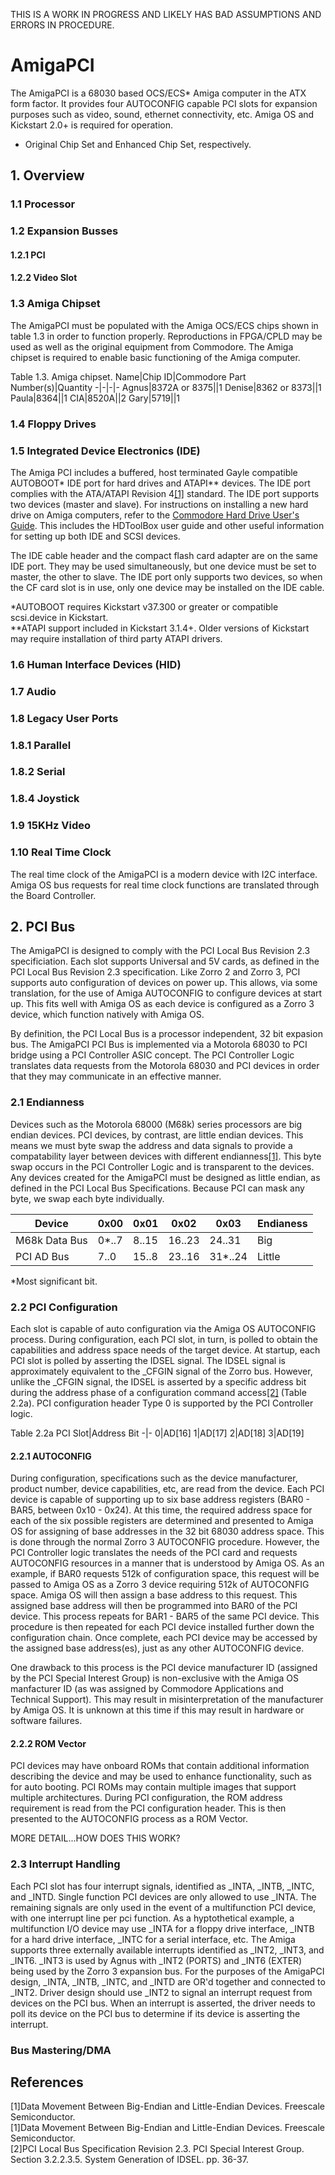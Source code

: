 THIS IS A WORK IN PROGRESS AND LIKELY HAS BAD ASSUMPTIONS AND ERRORS IN PROCEDURE.

# AmigaPCI

The AmigaPCI is a 68030 based OCS/ECS* Amiga computer in the ATX form factor. It provides four AUTOCONFIG capable PCI slots for expansion purposes such as video, sound, ethernet connectivity, etc. Amiga OS and Kickstart 2.0+ is required for operation. 

* Original Chip Set and Enhanced Chip Set, respectively.

## 1. Overview

### 1.1 Processor

### 1.2 Expansion Busses

#### 1.2.1 PCI

#### 1.2.2 Video Slot

### 1.3 Amiga Chipset

The AmigaPCI must be populated with the Amiga OCS/ECS chips shown in table 1.3 in order to function properly. Reproductions in FPGA/CPLD may be used as well as the original equipment from Commodore. The Amiga chipset is required to enable basic functioning of the Amiga computer.

Table 1.3. Amiga chipset.
Name|Chip ID|Commodore Part Number(s)|Quantity
-|-|-|-
Agnus|8372A or 8375||1
Denise|8362 or 8373||1
Paula|8364||1
CIA|8520A||2
Gary|5719||1

### 1.4 Floppy Drives

### 1.5 Integrated Device Electronics (IDE)

The Amiga PCI includes a buffered, host terminated Gayle compatible AUTOBOOT* IDE port for hard drives and ATAPI** devices. The IDE port complies with the ATA/ATAPI Revision 4[[1]](#1) standard. The IDE port supports two devices (master and slave). For instructions on installing a new hard drive on Amiga computers, refer to the [Commodore Hard Drive User's Guide](DataSheet/Hard_Drive_Users_Guide.pdf). This includes the HDToolBox user guide and other useful information for setting up both IDE and SCSI devices.

The IDE cable header and the compact flash card adapter are on the same IDE port. They may be used simultaneously, but one device must be set to master, the other to slave. The IDE port only supports two devices, so when the CF card slot is in use, only one device may be installed on the IDE cable.

*AUTOBOOT requires Kickstart v37.300 or greater or compatible scsi.device in Kickstart.  
**ATAPI support included in Kickstart 3.1.4+. Older versions of Kickstart may require installation of third party ATAPI drivers.  

### 1.6 Human Interface Devices (HID)

### 1.7 Audio

### 1.8 Legacy User Ports

### 1.8.1 Parallel

### 1.8.2 Serial

### 1.8.4 Joystick

### 1.9 15KHz Video

### 1.10 Real Time Clock

The real time clock of the AmigaPCI is a modern device with I2C interface. Amiga OS bus requests for real time clock functions are translated through the Board Controller.

## 2. PCI Bus

The AmigaPCI is designed to comply with the PCI Local Bus Revision 2.3 specificiation. Each slot supports Universal and 5V cards, as defined in the PCI Local Bus Revision 2.3 specification. Like Zorro 2 and Zorro 3, PCI supports auto configuration of devices on power up. This allows, via some translation, for the use of Amiga AUTOCONFIG to configure devices at start up. This fits well with Amiga OS as each device is configured as a Zorro 3 device, which function natively with Amiga OS. 

By definition, the PCI Local Bus is a processor independent, 32 bit expasion bus. The AmigaPCI PCI Bus is implemented via a Motorola 68030 to PCI bridge using a PCI Controller ASIC concept. The PCI Controller Logic translates data requests from the Motorola 68030 and PCI devices in order that they may communicate in an effective manner. 

### 2.1 Endianness

Devices such as the Motorola 68000 (M68k) series processors are big endian devices. PCI devices, by contrast, are little endian devices. This means we must byte swap the address and data signals to provide a compatability layer between devices with different endianness[[1]](#1). This byte swap occurs in the PCI Controller Logic and is transparent to the devices. Any devices created for the AmigaPCI must be designed as little endian, as defined in the PCI Local Bus Specifications. Because PCI can mask any byte, we swap each byte individually.

Device|0x00|0x01|0x02|0x03|Endianess
-|-|-|-|-|-
M68k Data Bus|0*..7|8..15|16..23|24..31|Big
PCI AD Bus|7..0|15..8|23..16|31*..24|Little

*Most significant bit.

### 2.2 PCI Configuration

Each slot is capable of auto configuration via the Amiga OS AUTOCONFIG process. During configuration, each PCI slot, in turn, is polled to obtain the capabilities and address space needs of the target device. At startup, each PCI slot is polled by asserting the IDSEL signal. The IDSEL signal is approximately equivalent to the _CFGIN signal of the Zorro bus. However, unlike the _CFGIN signal, the IDSEL is asserted by a specific address bit during the address phase of a configuration command access[[2]](#2) (Table 2.2a). PCI configuration header Type 0 is supported by the PCI Controller logic.

Table 2.2a
PCI Slot|Address Bit
-|-
0|AD[16]
1|AD[17]
2|AD[18]
3|AD[19]

#### 2.2.1 AUTOCONFIG

During configuration, specifications such as the device manufacturer, product number, device capabilities, etc, are read from the device. Each PCI device is capable of supporting up to six base address registers (BAR0 - BAR5, between 0x10 - 0x24). At this time, the required address space for each of the six possible registers are determined and presented to Amiga OS for assigning of base addresses in the 32 bit 68030 address space. This is done through the normal Zorro 3 AUTOCONFIG procedure. However, the PCI Controller logic translates the needs of the PCI card and requests AUTOCONFIG resources in a manner that is understood by Amiga OS. As an example, if BAR0 requests 512k of configuration space, this request will be passed to Amiga OS as a Zorro 3 device requiring 512k of AUTOCONFIG space. Amiga OS will then assign a base address to this request. This assigned base address will then be programmed into BAR0 of the PCI device. This process repeats for BAR1 - BAR5 of the same PCI device. This procedure is then repeated for each PCI device installed further down the configuration chain. Once complete, each PCI device may be accessed by the assigned base address(es), just as any other AUTOCONFIG device.

One drawback to this process is the PCI device manufacturer ID (assigned by the PCI Special Interest Group) is non-exclusive with the Amiga OS manfacturer ID (as was assigned by Commodore Applications and Technical Support). This may result in misinterpretation of the manufacturer by Amiga OS. It is unknown at this time if this may result in hardware or software failures.

#### 2.2.2 ROM Vector

PCI devices may have onboard ROMs that contain additional information describing the device and may be used to enhance functionality, such as for auto booting. PCI ROMs may contain multiple images that support multiple architectures. During PCI configuration, the ROM address requirement is read from the PCI configuration header. This is then presented to the AUTOCONFIG process as a ROM Vector.

MORE DETAIL...HOW DOES THIS WORK?

### 2.3 Interrupt Handling

Each PCI slot has four interrupt signals, identified as _INTA, _INTB, _INTC, and _INTD. Single function PCI devices are only allowed to use _INTA. The remaining signals are only used in the event of a multifunction PCI device, with one interrupt line per pci function. As a hyptothetical example, a multifunction I/O device may use _INTA for a floppy drive interface, _INTB for a hard drive interface, _INTC for a serial interface, etc. The Amiga supports three externally available interrupts identified as _INT2, _INT3, and _INT6. _INT3 is used by Agnus with _INT2 (PORTS) and _INT6 (EXTER) being used by the Zorro 3 expansion bus. For the purposes of the AmigaPCI design, _INTA, _INTB, _INTC, and _INTD are OR'd together and connected to _INT2. Driver design should use _INT2 to signal an interrupt request from devices on the PCI bus. When an interrupt is asserted, the driver needs to poll its device on the PCI bus to determine if its device is asserting the interrupt.

### Bus Mastering/DMA

## References
<a id="1">[1]</a>Data Movement Between Big-Endian and Little-Endian Devices. Freescale Semiconductor.  
<a id="1">[1]</a>Data Movement Between Big-Endian and Little-Endian Devices. Freescale Semiconductor.  
<a id="2">[2]</a>PCI Local Bus Specification Revision 2.3. PCI Special Interest Group. Section 3.2.2.3.5. System Generation of IDSEL. pp. 36-37.
